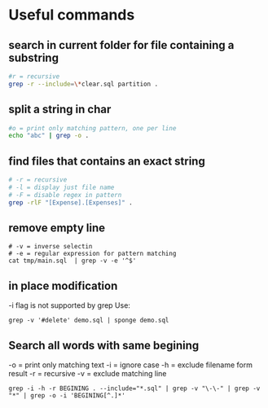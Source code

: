 
# Useful commands

## search in current folder for file containing a substring

~~~sh
#r = recursive
grep -r --include=\*clear.sql partition .
~~~

## split a string in char

~~~sh
#o = print only matching pattern, one per line
echo "abc" | grep -o .
~~~

## find files that contains an exact string

~~~sh
# -r = recursive
# -l = display just file name
# -F = disable regex in pattern
grep -rlF "[Expense].[Expenses]" .
~~~

## remove empty line

~~~
# -v = inverse selectin
# -e = regular expression for pattern matching
cat tmp/main.sql  | grep -v -e '^$' 
~~~

## in place modification

-i flag is not supported by grep
Use:

~~~
grep -v '#delete' demo.sql | sponge demo.sql 
~~~

## Search all words with same begining

-o = print only matching text
-i = ignore case
-h = exclude filename form result
-r = recursive
-v = exclude matching line

~~~
grep -i -h -r BEGINING . --include="*.sql" | grep -v "\-\-" | grep -v "*" | grep -o -i 'BEGINING[^.]*'
~~~
